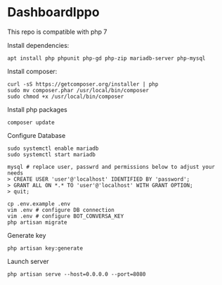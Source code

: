 # DashboardIppo

This repo is compatible with php 7

Install dependencies:

```
apt install php phpunit php-gd php-zip mariadb-server php-mysql
```

Install composer:

```
curl -sS https://getcomposer.org/installer | php
sudo mv composer.phar /usr/local/bin/composer
sudo chmod +x /usr/local/bin/composer
```

Install php packages

```
composer update
```

Configure Database

```
sudo systemctl enable mariadb
sudo systemctl start mariadb

mysql # replace user, passwrd and permissions below to adjust your needs
> CREATE USER 'user'@'localhost' IDENTIFIED BY 'password';
> GRANT ALL ON *.* TO 'user'@'localhost' WITH GRANT OPTION;
> quit;

cp .env.example .env
vim .env # configure DB connection
vim .env # configure BOT_CONVERSA_KEY
php artisan migrate
```

Generate key

```
php artisan key:generate
```

Launch server

```
php artisan serve --host=0.0.0.0 --port=8080
```
